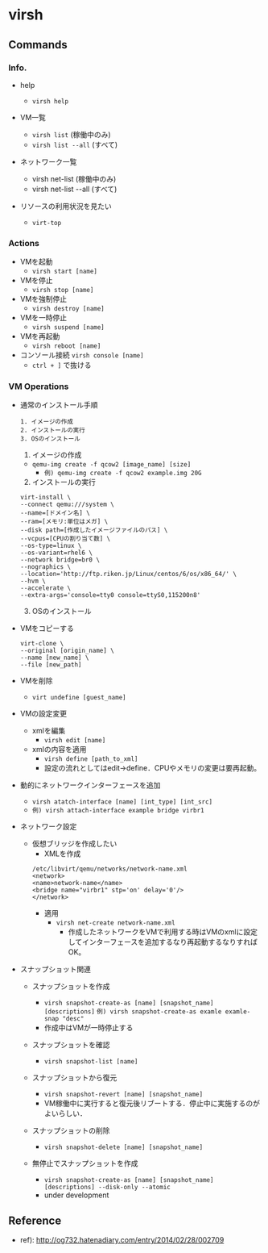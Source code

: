 # virsh

## Commands
### Info.
  - help
    - `virsh help`

  - VM一覧
    - `virsh list` (稼働中のみ)
    - `virsh list --all` (すべて)

  - ネットワーク一覧
    - virsh net-list (稼働中のみ)
    - virsh net-list --all (すべて)

  - リソースの利用状況を見たい
    - `virt-top`

### Actions
  - VMを起動
    - `virsh start [name]`
  - VMを停止
    - `virsh stop [name]`
  - VMを強制停止
    - `virsh destroy [name]`
  - VMを一時停止
    - `virsh suspend [name]`
  - VMを再起動
    - `virsh reboot [name]`
  - コンソール接続
    `virsh console [name]`
      - `ctrl + ]` で抜ける

### VM Operations
  - 通常のインストール手順
    ```
    1. イメージの作成
    2. インストールの実行
    3. OSのインストール
    ```
    1. イメージの作成
      - `qemu-img create -f qcow2 [image_name] [size]`
        - `例) qemu-img create -f qcow2 example.img 20G`

    2. インストールの実行
      ```
      virt-install \
      --connect qemu:///system \
      --name=[ドメイン名] \
      --ram=[メモリ:単位はメガ] \
      --disk path=[作成したイメージファイルのパス] \
      --vcpus=[CPUの割り当て数] \
      --os-type=linux \
      --os-variant=rhel6 \
      --network bridge=br0 \
      --nographics \
      --location='http://ftp.riken.jp/Linux/centos/6/os/x86_64/' \
      --hvm \
      --accelerate \
      --extra-args='console=tty0 console=ttyS0,115200n8'
      ```

    3. OSのインストール

  - VMをコピーする
    ```
    virt-clone \
    --original [origin_name] \
    --name [new_name] \
    --file [new_path]
    ```

  - VMを削除
    - `virt undefine [guest_name]`

  - VMの設定変更
    - xmlを編集
      - `virsh edit [name]`
    - xmlの内容を適用
      - `virsh define [path_to_xml]`
      - 設定の流れとしてはedit->define．CPUやメモリの変更は要再起動。

  - 動的にネットワークインターフェースを追加
    - `virsh atatch-interface [name] [int_type] [int_src]`
    - `例) virsh attach-interface example bridge virbr1`

  - ネットワーク設定
    - 仮想ブリッジを作成したい
      - XMLを作成
      ```
      /etc/libvirt/qemu/networks/network-name.xml
      <network>
      <name>network-name</name>
      <bridge name="virbr1" stp='on' delay='0'/>
      </network>
      ```
      - 適用
        - `virsh net-create network-name.xml`
          - 作成したネットワークをVMで利用する時はVMのxmlに設定してインターフェースを追加するなり再起動するなりすればOK。

  - スナップショット関連
    - スナップショットを作成
      - `virsh snapshot-create-as [name] [snapshot_name] [descriptions]`
        `例) virsh snapshot-create-as examle examle-snap "desc"`
      - 作成中はVMが一時停止する

    - スナップショットを確認
      - `virsh snapshot-list [name]`

    - スナップショットから復元
      - `virsh snapshot-revert [name] [snapshot_name]`
      - VM稼働中に実行すると復元後リブートする．停止中に実施するのがよいらしい．

    - スナップショットの削除
      - `virsh snapshot-delete [name] [snapshot_name]`

    - 無停止でスナップショットを作成
      - `virsh snapshot-create-as [name] [snapshot_name] [descriptions] --disk-only --atomic`
      - under development

## Reference
  - ref): http://og732.hatenadiary.com/entry/2014/02/28/002709